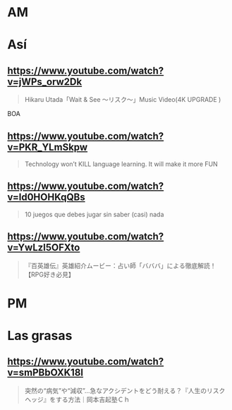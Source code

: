 # AM
# Así

## https://www.youtube.com/watch?v=jWPs_orw2Dk

> Hikaru Utada「Wait & See 〜リスク〜」Music Video(4K UPGRADE ) 

BOA

## https://www.youtube.com/watch?v=PKR_YLmSkpw

> Technology won’t KILL language learning. It will make it more FUN 

## https://www.youtube.com/watch?v=ld0HOHKqQBs 

> 10 juegos que debes jugar sin saber (casi) nada 

## https://www.youtube.com/watch?v=YwLzI5OFXto

> 『百英雄伝』英雄紹介ムービー：占い師「バババ」による徹底解読！【RPG好き必見】 

# PM
# Las grasas

## https://www.youtube.com/watch?v=smPBbOXK18I

> 突然の“病気”や“減収”…急なアクシデントをどう耐える？『人生のリスクヘッジ』をする方法｜岡本吉起塾Ｃｈ 
